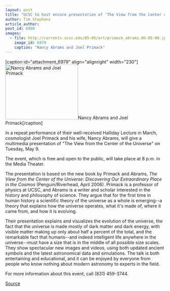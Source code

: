 ```yaml
---
layout: post
title: "UCSC to host encore presentation of 'The View from the Center of the Universe' May 9"
author: Tim Stephens
article_author: 
post_id: 6980
images:
  - file: http://currents.ucsc.edu/05-06/art/primack_abrams.06-05-08.jpg
    image_id: 6979
    caption: "Nancy Abrams and Joel Primack"
---
```


[caption id="attachment_6979" align="alignright" width="230"]<a href="http://dev-ucsc-news.pantheonsite.io/wp-content/uploads/2006/05/primack_abrams.06-05-08.jpg"><img class="size-full wp-image-6979" src="http://dev-ucsc-news.pantheonsite.io/wp-content/uploads/2006/05/primack_abrams.06-05-08.jpg" alt="Nancy Abrams and Joel Primack" width="230" height="174" /></a>Nancy Abrams and Joel Primack[/caption]
<a name="content" id="content"></a>
<p>
  In a repeat performance of their well-received Halliday Lecture in March, cosmologist Joel Primack and his wife, Nancy Abrams, will give a multimedia presentation of "The View from the Center of the Universe" on Tuesday, May 9.
</p>
<p>
  The event, which is free and open to the public, will take place at 8 p.m. in the Media Theater.
</p>
<p>
  The presentation is based on the new book by Primack and Abrams, <i>The View from the Center of the Universe: Discovering Our Extraordinary Place in the Cosmos</i> (Penguin/Riverhead, April 2006). Primack is a professor of physics at UCSC, and Abrams is a writer and scholar interested in the history and philosophy of science. They argue that for the first time in human history a scientific theory of the universe as a whole is emerging--a theory that explains how the universe operates, what it's made of, where it came from, and how it is evolving.
</p>
<p>
  Their presentation explains and visualizes the evolution of the universe, the fact that the universe is made mostly of dark matter and dark energy, with visible matter making up only about half a percent of the total, and the remarkable fact that humans--and indeed intelligent life anywhere in the universe--must have a size that is in the middle of all possible size scales. They show spectacular new images and videos, using both updated ancient symbols and the latest astronomical data and simulations. The talk is both entertaining and educational, and it can be enjoyed by everyone from people who know nothing about modern astronomy to experts in the field.
</p>
<p>
  For more information about this event, call (831) 459-3744.
</p>
<p><a href="http://www1.ucsc.edu/currents/05-06/05-08/brief-universe.asp" title="Permalink to brief-universe">Source</a></p>
